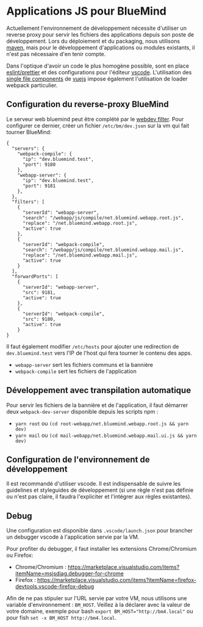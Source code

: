 # Applications JS pour BlueMind

Actuellement l'environnement de développement nécessite d'utiliser un reverse proxy pour servir les fichiers des applications depuis son poste de développement.
Lors du déploiement et du packaging, nous utilisons [maven](https://maven.apache.org/), mais pour le développement d'applications ou modules existants, il n'est pas nécessaire d'en tenir compte.

Dans l'optique d'avoir un code le plus homogène possible, sont en place [eslint/prettier](https://prettier.io/docs/en/integrating-with-linters.html) et des configurations pour l'éditeur [vscode](https://code.visualstudio.com/). L'utilisation des [single file components](https://vuejs.org/v2/guide/single-file-components.html) de [vuejs](https://vuejs.org/v2/) impose également l'utilisation de loader webpack particulier.

## Configuration du reverse-proxy BlueMind

Le serveur web bluemind peut être complété par le [webdev filter](https://jenkins2.bluemind.net/view/Addons/job/addons/job/devmode/). Pour configurer ce dernier, créer un fichier `/etc/bm/dev.json` sur la vm qui fait tourner BlueMind:

```
{
  "servers": {
    "webpack-compile": {
      "ip": "dev.bluemind.test",
      "port": 9180
    },
    "webapp-server": {
      "ip": "dev.bluemind.test",
      "port": 9181
    },
  },
  "filters": [
    {
      "serverId": "webapp-server",
      "search": "/webapp/js/compile/net.bluemind.webapp.root.js",
      "replace": "/net.bluemind.webapp.root.js",
      "active": true
    },
    {
      "serverId": "webpack-compile",
      "search": "/webapp/js/compile/net.bluemind.webapp.mail.js",
      "replace": "/net.bluemind.webapp.mail.js",
      "active": true
    }
  ],
  "forwardPorts": [
    {
      "serverId": "webapp-server",
      "src": 9181,
      "active": true
    },
    {
      "serverId": "webpack-compile",
      "src": 9180,
      "active": true
    }
}
```

Il faut également modifier `/etc/hosts` pour ajouter une redirection de `dev.bluemind.test` vers l'IP de l'host qui fera tourner le contenu des apps.

-   `webapp-server` sert les fichiers communs et la bannière
-   `webpack-compile` sert les fichiers de l'application

## Développement avec transpilation automatique

Pour servir les fichiers de la bannière et de l'application, il faut démarrer deux `webpack-dev-server` disponible depuis les scripts npm :

-   `yarn root` ou `(cd root-webapp/net.bluemind.webapp.root.js && yarn dev)`
-   `yarn mail` ou `(cd mail-webapp/net.bluemind.webapp.mail.ui.js && yarn dev)`

## Configuration de l'environnement de développement

Il est recommandé d'utiliser vscode. Il est indispensable de suivre les guidelines et styleguides de développement (si une règle n'est pas définie ou n'est pas claire, il faudra l'expliciter et l'intégrer aux règles existantes).

## Debug

Une configuration est disponible dans `.vscode/launch.json` pour brancher un debugger vscode à l'application servie par la VM.

Pour profiter du debugger, il faut installer les extensions Chrome/Chromium ou Firefox:

-   Chrome/Chromium : https://marketplace.visualstudio.com/items?itemName=msjsdiag.debugger-for-chrome
-   Firefox : https://marketplace.visualstudio.com/items?itemName=firefox-devtools.vscode-firefox-debug

Afin de ne pas stipuler sur l'URL servie par votre VM, nous utilisons une variable d'environnement : `BM_HOST`.
Veillez à la déclarer avec la valeur de votre domaine, exemple pour bash `export BM_HOST="http://bm4.local"` ou pour fish `set -x BM_HOST http://bm4.local`.
